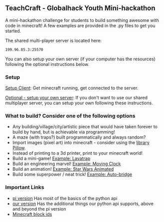 ## TeachCraft - Globalhack Youth Mini-hackathon

A mini-hackathon challenge for students to build something awesome with code in minecraft! A few examples are provided in the .py files to get you started.

The shared multi-player server is located here:
```
199.96.85.3:25570
```

You can also setup your own server (if your computer has the resources) following the optional instructions below.

### Setup

[Setup Client](https://github.com/teachthenet/TeachCraft-Globalhack-Youth/blob/master/setup.md): Get minecraft running, get connected to the server.

[Optional - setup your own server](https://github.com/teachthenet/TeachCraft-Server): If you don't want to use our shared multiplayer server, you can setup your own following these instructions.

### What to build? Consider one of the following options

- Any building/village/city/artistic piece that would have taken forever to build by hand, but is achievable via programming!
- A maze (with traps?) built programmatically and always random?
- Import images (pixel art) into minecraft - consider using the [library Pillow](https://pypi.python.org/pypi/Pillow).
- Instead of printing to a 3d printer, print to your minecraft world!
- Build a mini-game! [Example: Lavatrap](http://www.stuffaboutcode.com/2015/09/minecraft-game-tutorial-lavatrap-pycon.html) 
- Build an engineering marvel! [Example: Moving Clock](https://github.com/martinohanlon/minecraft-clock/blob/master/minecraft-clock.py)
- Build an animation! [Example: Star Wars Animated](https://github.com/martinohanlon/minecraft-starwars)
- Build some superpower / neat trick! [Example: Auto-bridge](http://www.stuffaboutcode.com/2013/02/raspberry-pi-minecraft-auto-bridge.html) 

### Important Links
- [pi version](http://www.stuffaboutcode.com/p/minecraft-api-reference.html) Has most of the basics of the python api
- [our version](https://github.com/zhuowei/RaspberryJuice) Has the additional things our python api supports, above and beyond the pi version
- [Minecraft block ids](http://minecraft-ids.grahamedgecombe.com/)
